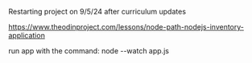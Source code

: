 Restarting project on 9/5/24 after curriculum updates

https://www.theodinproject.com/lessons/node-path-nodejs-inventory-application


run app with the command: 
node --watch app.js